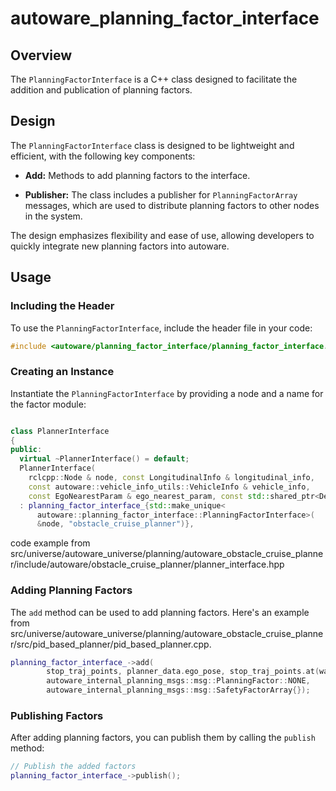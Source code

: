 # autoware_planning_factor_interface

## Overview

The `PlanningFactorInterface` is a C++ class designed to facilitate the addition and publication of planning factors.

## Design

The `PlanningFactorInterface` class is designed to be lightweight and efficient, with the following key components:

- **Add:** Methods to add planning factors to the interface.

- **Publisher:** The class includes a publisher for `PlanningFactorArray` messages, which are used to distribute planning factors to other nodes in the system.

The design emphasizes flexibility and ease of use, allowing developers to quickly integrate new planning factors into autoware.

## Usage

### Including the Header

To use the `PlanningFactorInterface`, include the header file in your code:

```cpp
#include <autoware/planning_factor_interface/planning_factor_interface.hpp>
```

### Creating an Instance

Instantiate the `PlanningFactorInterface` by providing a node and a name for the factor module:

```cpp

class PlannerInterface
{
public:
  virtual ~PlannerInterface() = default;
  PlannerInterface(
    rclcpp::Node & node, const LongitudinalInfo & longitudinal_info,
    const autoware::vehicle_info_utils::VehicleInfo & vehicle_info,
    const EgoNearestParam & ego_nearest_param, const std::shared_ptr<DebugData> debug_data_ptr)
  : planning_factor_interface_{std::make_unique<
      autoware::planning_factor_interface::PlanningFactorInterface>(
      &node, "obstacle_cruise_planner")},
```

code example from src/universe/autoware_universe/planning/autoware_obstacle_cruise_planner/include/autoware/obstacle_cruise_planner/planner_interface.hpp

### Adding Planning Factors

The `add` method can be used to add planning factors. Here's an example from src/universe/autoware_universe/planning/autoware_obstacle_cruise_planner/src/pid_based_planner/pid_based_planner.cpp.

```cpp
planning_factor_interface_->add(
        stop_traj_points, planner_data.ego_pose, stop_traj_points.at(wall_idx).pose,
        autoware_internal_planning_msgs::msg::PlanningFactor::NONE,
        autoware_internal_planning_msgs::msg::SafetyFactorArray{});
```

### Publishing Factors

After adding planning factors, you can publish them by calling the `publish` method:

```cpp
// Publish the added factors
planning_factor_interface_->publish();
```
